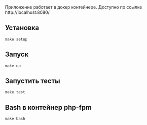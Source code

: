 Приложение работает в докер контейнере. Доступно по ссылке http://localhost:8080/


## Установка
```make setup```

## Запуск
```make up```

## Запустить тесты
```make test```

## Bash в контейнер php-fpm
```make bash```